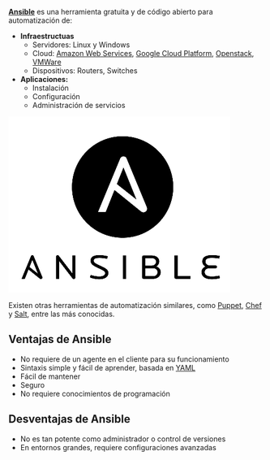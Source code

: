 **[Ansible](https://www.ansible.com/)** es una herramienta gratuita y de código abierto para automatización de:

* **Infraestructuas**
  * Servidores: Linux y Windows
  * Cloud: [Amazon Web Services](https://aws.amazon.com/es/), [Google Cloud Platform](https://cloud.google.com/?hl=es), [Openstack](https://www.openstack.org/), [VMWare](https://www.vmware.com/)
  * Dispositivos: Routers, Switches
* **Aplicaciones:**
  * Instalación
  * Configuración
  * Administración de servicios


![DNS](imgAnsible/ansibleLogo.png)

Existen otras herramientas de automatización similares, como [Puppet](https://puppet.com/), [Chef](https://www.chef.io/chef/) y [Salt](https://saltstack.com/), entre las más conocidas. 

## Ventajas de Ansible

* No requiere de un agente en el cliente para su funcionamiento
* Sintaxis simple y fácil de aprender, basada en [YAML](https://es.wikipedia.org/wiki/YAML)
* Fácil de mantener
* Seguro
* No requiere conocimientos de programación

## Desventajas de Ansible

* No es tan potente como administrador o control de versiones
* En entornos grandes, requiere configuraciones  avanzadas
